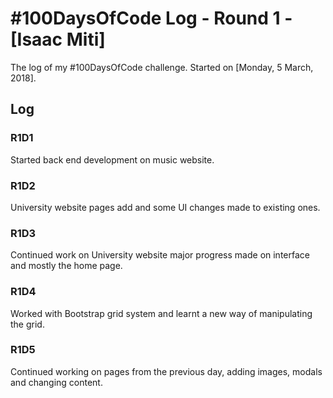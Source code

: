 # #100DaysOfCode Log - Round 1 - [Isaac Miti]

The log of my #100DaysOfCode challenge. Started on [Monday, 5 March, 2018].

## Log

### R1D1
Started back end development on music website.

### R1D2
University website pages add and some UI changes made to existing ones.

### R1D3
Continued work on University website major progress made on interface and mostly the home page.

### R1D4
Worked with Bootstrap grid system and learnt a new way of manipulating the grid.

### R1D5
Continued working on pages from the previous day, adding images, modals and changing content.
